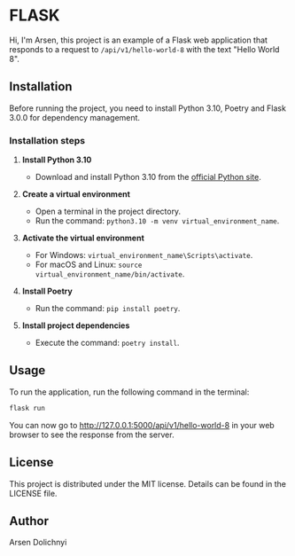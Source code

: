 # FLASK
Hi, I'm Arsen, this project is an example of a Flask web application that responds to a request to `/api/v1/hello-world-8` with the text "Hello World 8".

## Installation

Before running the project, you need to install Python 3.10, Poetry and Flask 3.0.0 for dependency management.

### Installation steps

1. **Install Python 3.10**
   - Download and install Python 3.10 from the [official Python site](https://www.python.org/downloads/).

2. **Create a virtual environment**
   - Open a terminal in the project directory.
   - Run the command: `python3.10 -m venv virtual_environment_name`.

3. **Activate the virtual environment**
   - For Windows: `virtual_environment_name\Scripts\activate`.
   - For macOS and Linux: `source virtual_environment_name/bin/activate`.

4. **Install Poetry**
   - Run the command: `pip install poetry`.

5. **Install project dependencies**
   - Execute the command: `poetry install`.
     
## Usage

To run the application, run the following command in the terminal:
```bash
flask run
```
You can now go to http://127.0.0.1:5000/api/v1/hello-world-8 in your web browser to see the response from the server.

## License

This project is distributed under the MIT license. Details can be found in the LICENSE file.

## Author
Arsen Dolichnyi 

